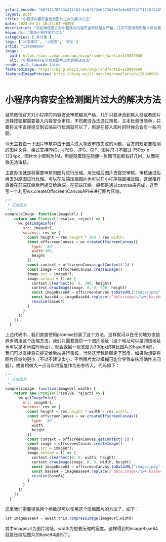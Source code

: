```yaml
---
arturl_encode: "68747470733a2f2f62:6c6f672e6373646e2e6e65742f71715f33393635333632342f:61727469636c652f64657461696c732f313239383439303630"
layout: post
title: "小程序内容安全检测图片过大的解决方法"
date: 2024-04-24 16:54:04 +0800
description: "目前微信官方对小程序的内容安全审核越发严格，几乎只要涉及到输入框或者图片选择按钮都需要接入内容安全审"
keywords: "微信小程序图片过大"
categories: ['未分类']
tags: ['状态模式', '小程序', '安全']
artid: "129849060"
image:
  path: https://api.vvhan.com/api/bing?rand=sj&artid=129849060
  alt: "小程序内容安全检测图片过大的解决方法"
render_with_liquid: false
featuredImage: https://bing.ee123.net/img/rand?artid=129849060
featuredImagePreview: https://bing.ee123.net/img/rand?artid=129849060
---
```


# 小程序内容安全检测图片过大的解决方法

目前微信官方对小程序的内容安全审核越发严格，几乎只要涉及到输入框或者图片选择按钮都需要接入内容安全审核，不然都没办法通过审核。文本检测很简单，只要将文字直接提交到云端进行检测就可以了，但是在接入图片的时候总会有一些问题。

今天主要说一下图片审核中由于图片过大导致审核失败的问题，官方的规定要检测的图片文件，格式支持PNG、JPEG、JPG、GIF，图片尺寸不超过 750px x 1334px，图片大小限制为1M，但是随着现在随便一张图可能都有好几M，从而导致无法审核。

主要办法就是将需要审核的图片进行压缩，用压缩后图片去提交审核，审核通过后再去对原图进行处理。可以在后端压缩图片也可以在小程序端直接压缩，这里推荐直接在前端压缩后再提交给后端，在前端压缩一般都是通过canvas来完成，这里写一个利用wx.createOffscreenCanvasAPI来进行图片压缩。

```javascript
/**
 * 压缩图片
 */
compressImage: function(imageUrl) {
    return new Promise((resolve, reject) => {
      wx.getImageInfo({
        src: imageUrl,
        success: res => {
          const height = res.height * 300 / res.width;
          const offscreenCanvas = wx.createOffscreenCanvas({
            type: '2d',
            width:300,
            height
          })
          const context = offscreenCanvas.getContext('2d')
          const image = offscreenCanvas.createImage()
          image.src = imageUrl;
          image.onload = () => {
            context.clearRect(0, 0, 300, height)
            context.drawImage(image, 0, 0, 300, height)
            const imageBase64 = offscreenCanvas.toDataURL("image/jpeg",0.7)
            const base64 = imageBase64.replace(/^data:image\/\w+;base64,/, "")
            resolve(base64)
          }
        }
      })
    })
  }
```

上述代码中，我们直接使用promise封装了这个方法，这样就可以在任何地方直接异步调用这个压缩方法，我们只需要提供一个图片地址（这个地址可以是网络地址也可以是本地临时地址），就会返回一张宽度为300px的等比图片的base64码，我们可以直接将它提交给后端进行审核。当然这里我是固定了宽度，如果你想要将图片压缩的更小（不过不建议太小，不然图片太过模糊可能会导致审核准确性出问题），或者稍微大一点可以将宽度作为形参传入，代码如下：

```javascript
/**
 * 压缩图片
 */
compressImage: function(imageUrl,width) {
    return new Promise((resolve, reject) => {
      wx.getImageInfo({
        src: imageUrl,
        success: res => {
          const height = res.height * width / res.width;
          const offscreenCanvas = wx.createOffscreenCanvas({
            type: '2d',
            width,
            height
          })
          const context = offscreenCanvas.getContext('2d')
          const image = offscreenCanvas.createImage()
          image.src = imageUrl;
          image.onload = () => {
            context.clearRect(0, 0, width, height)
            context.drawImage(image, 0, 0, width, height)
            const imageBase64 = offscreenCanvas.toDataURL("image/jpeg",0.7)
            const base64 = imageBase64.replace(/^data:image\/\w+;base64,/, "")
            resolve(base64)
          }
        }
      })
    })
  }
```

这里我们需要提供两个参数尽可以使用这个压缩图片的方法了，如下：

```javascript
let imageBase64 = await this.compressImage(imageUrl,width)
```

其中imageUrl为图片地址，width为想要压缩的宽度。这样得到的imageBase64就是压缩后图片的base64编码了。